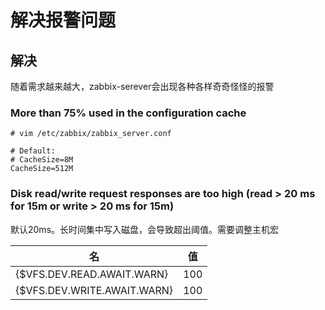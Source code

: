 # 解决报警问题

## 解决

随着需求越来越大，zabbix-serever会出现各种各样奇奇怪怪的报警

### More than 75% used in the configuration cache

```
# vim /etc/zabbix/zabbix_server.conf

# Default:
# CacheSize=8M
CacheSize=512M
```

###  Disk read/write request responses are too high (read > 20 ms for 15m or write > 20 ms for 15m)

默认20ms。长时间集中写入磁盘，会导致超出阈值。需要调整主机宏

| 名                          | 值   |
| --------------------------- | ---- |
| {$VFS.DEV.READ.AWAIT.WARN}  | 100  |
| {$VFS.DEV.WRITE.AWAIT.WARN} | 100  |
